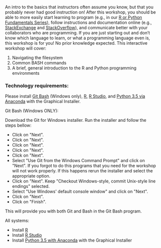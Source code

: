 An intro to the basics that instructors often assume you know, but that you probably never had good instruction on! After this workshop, you should be able to more easily start learning to program (e.g., in our [R or Python Fundamentals Series](http://dlab.berkeley.edu/training)), follow instructions and documentation online (e.g., [StackExchange](http://stackexchange.com) and [StackOverflow](http://stackoverflow.com)), and communicate better with your collaborators who are programming. If you are just starting out and don’t know which language to learn, or what a programming language even is, this workshop is for you! No prior knowledge expected. This interactive workshop will cover:

1. Navigating the filesystem
2. Common BASH commands
3. A brief, general introduction to the R and Python programming environments

### Technology requirements: 

Please install [Git Bash](https://git-for-windows.github.io) (Windows only), [R](https://www.r-project.org), [R Studio](https://www.rstudio.com), and [Python 3.5 via Anaconda](https://www.continuum.io/downloads) with the Graphical Installer. 

Git Bash (Windows ONLY):

Download the Git for Windows installer.
Run the installer and follow the steps bellow:

* Click on "Next".
* Click on "Next".
* Click on "Next".
* Click on "Next".
* Click on "Next".
* Select "Use Git from the Windows Command Prompt" and click on "Next". If you forgot to do this programs that you need for the workshop will not work properly. If this happens rerun the installer and select the appropriate option.
* Click on "Next". Keep "Checkout Windows-style, commit Unix-style line endings" selected.
* Select "Use Windows' default console window" and click on "Next".
* Click on "Next".
* Click on "Finish".

This will provide you with both Git and Bash in the Git Bash program.

All systems:

* Install [R](https://www.r-project.org)
* Install [R Studio](https://www.rstudio.com)
* Install [Python 3.5 with Anaconda](https://www.continuum.io/downloads) with the Graphical Installer
